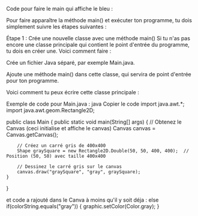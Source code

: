 Code pour faire le main qui affiche le bleu :

Pour faire apparaître la méthode main() et exécuter ton programme, tu dois simplement suivre les étapes suivantes :

Étape 1 : Crée une nouvelle classe avec une méthode main()
Si tu n'as pas encore une classe principale qui contient le point d'entrée du programme, tu dois en créer une. Voici comment faire :

Crée un fichier Java séparé, par exemple Main.java.

Ajoute une méthode main() dans cette classe, qui servira de point d'entrée pour ton programme.

Voici comment tu peux écrire cette classe principale :

Exemple de code pour Main.java :
java
Copier le code
import java.awt.*;
import java.awt.geom.Rectangle2D;

public class Main {
    public static void main(String[] args) {
        // Obtenez le Canvas (ceci initialise et affiche le canvas)
        Canvas canvas = Canvas.getCanvas();
        
        // Créez un carré gris de 400x400
        Shape graySquare = new Rectangle2D.Double(50, 50, 400, 400);  // Position (50, 50) avec taille 400x400
        
        // Dessinez le carré gris sur le canvas
        canvas.draw("graySquare", "gray", graySquare);
    }
}

et code a rajouté dans le Canva à moins qu'il y soit déja :
else if(colorString.equals("gray")) {
    graphic.setColor(Color.gray);
}
